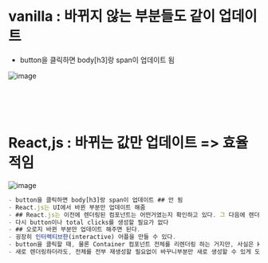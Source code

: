 # vanilla  : 바뀌지 않는 부분들도 같이 업데이트
- button을 클릭하면 body[h3]랑 span이 업데이트 됨

![image](https://user-images.githubusercontent.com/86208370/176386700-a3eca0f8-143b-4587-a667-880d004f2619.png)

<br>
<br>
<br>

# React,js : 바뀌는 값만 업데이트 => 효율적임

![image](https://user-images.githubusercontent.com/86208370/176387129-301703df-5e69-43ac-8614-33492d96bbe7.png)

```js
- button을 클릭하면 body[h3]랑 span이 업데이트 ## 안 됨
- React.js는 UI에서 바뀐 부분만 업데이트 해줌
- ## React.js는 이전에 렌더링된 컴포넌트는 어떤거였는지 확인하고 있다. 그 다음에 렌더링 될 컴포넌트는 어떤지를 보고 React.js는 다른 부분만 파악한다
- 다시 button이나 total clicks를 생성할 필요가 없다
- ## 오로지 바뀐 부분만 업데이트 해주면 된다.
- 굉장히 인터랙티브한(interactive) 어플을 만들 수 있다.
- button을 클릭할 때, 물론 Container 컴포넌트 전체를 리렌더링 하는 거지만, 사실은 HTML 코드에서는 오로지 숫자만 바뀌는 거다.
- 새로 렌더링하더라도, 전체를 전부 재생성할 필요없이 바꾸니부분만 새로 생성할 수 있게 도와준다.
```
